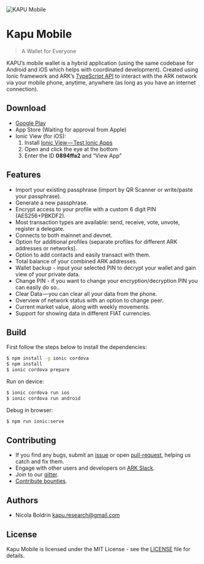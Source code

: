 ![KAPU Mobile](https://i.imgur.com/0BjkC9C.png)

# Kapu Mobile
> A Wallet for Everyone

KAPU’s mobile wallet is a hybrid application (using the same codebase for Android and iOS which helps with coordinated development). Created using Ionic framework and ARK’s [TypeScript API](https://github.com/ArkEcosystem/ark-ts) to interact with the ARK network via your mobile phone, anytime, anywhere (as long as you have an internet connection).

## Download

- [Google Play](https://play.google.com/store/apps/details?id=io.kapu.wallet.mobile)
- App Store (Waiting for approval from Apple)
- Ionic View (for iOS):
  1. Install [Ionic View — Test Ionic Apps](https://itunes.apple.com/us/app/ionic-view-test-ionic-apps/id1271789931?mt=8)
  1. Open and click the eye at the bottom
  1. Enter the ID **0894ffa2** and “View App”

## Features

- Import your existing passphrase (import by QR Scanner or write/paste your passphrase).
- Generate a new passphrase.
- Encrypt access to your profile with a custom 6 digit PIN (AES256+PBKDF2).
- Most transaction types are available: send, receive, vote, unvote, register a delegate.
- Connects to both mainnet and devnet.
- Option for additional profiles (separate profiles for different ARK addresses or networks).
- Option to add contacts and easily transact with them.
- Total balance of your combined ARK addresses.
- Wallet backup - input your selected PIN to decrypt your wallet and gain view of your private data.
- Change PIN - if you want to change your encryption/decryption PIN you can easily do so..
- Clear Data — you can clear all your data from the phone.
- Overview of network status with an option to change peer.
- Current market value, along with weekly movements.
- Support for showing data in different FIAT currencies.

## Build

First follow the steps below to install the dependencies:

```bash
$ npm install -g ionic cordova
$ npm install
$ ionic cordova prepare
```

Run on device:

```bash
$ ionic cordova run ios
$ ionic cordova run android
```

Debug in browser:

```bash
$ npm run ionic:serve
```

## Contributing

- If you find any bugs, submit an [issue](../../issues) or open [pull-request](../../pulls), helping us catch and fix them.
- Engage with other users and developers on [ARK Slack](https://kapu.io/slack/).
- Join to our [gitter](https://gitter.im/kapu-developers/Lobby).
- [Contribute bounties](./CONTRIBUTING.md).

## Authors
- Nicola Boldrin <kapu.research@gmail.com>

## License

Kapu Mobile is licensed under the MIT License - see the [LICENSE](./LICENSE) file for details.
